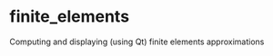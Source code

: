 finite_elements
===============

Computing and displaying (using Qt) finite elements approximations
